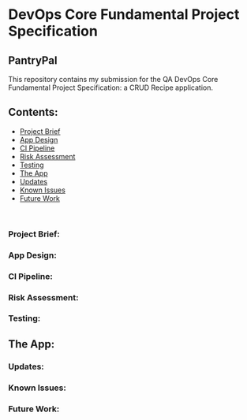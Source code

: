 # DevOps Core Fundamental Project Specification
## PantryPal
This repository contains my submission for the QA DevOps Core Fundamental Project Specification: a CRUD Recipe application. 
<br>
## Contents:
* [Project Brief](#Project-Brief)
* [App Design](#App_Design)
* [CI Pipeline](#CI-Pipeline)
* [Risk Assessment](#Risk-Assessment)
* [Testing](#Testing)
* [The App](#The-App)
* [Updates](#Updates)
* [Known Issues](#Known-Issues)
* [Future Work](#Future-Work)
 <br>
 
 ### Project Brief: 
 ### App Design:
 ### CI Pipeline:  
 ### Risk Assessment:
 ### Testing: 
 ## The App: 
 ### Updates:
 ### Known Issues:
 ### Future Work:
